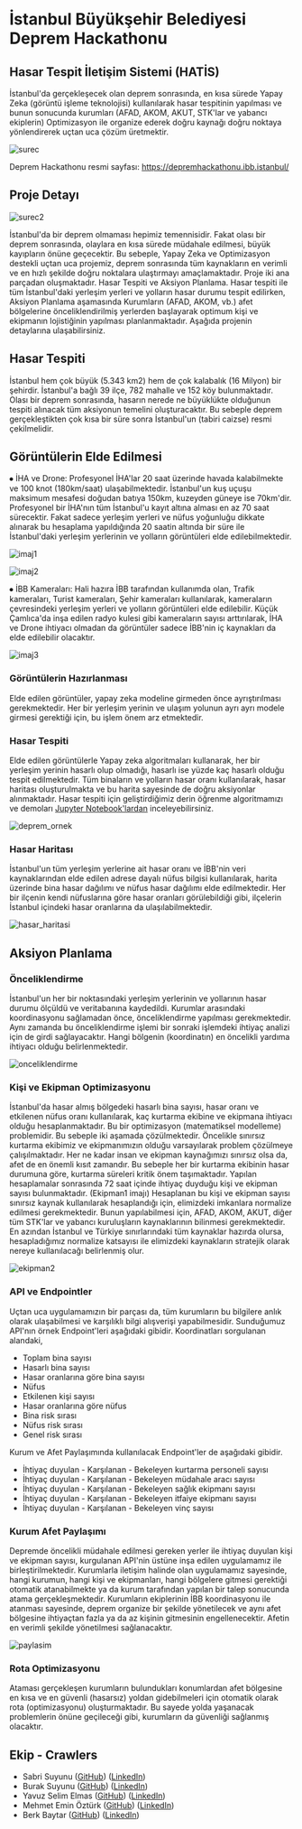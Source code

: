 # İstanbul Büyükşehir Belediyesi Deprem Hackathonu

## Hasar Tespit İletişim Sistemi (HATİS)

İstanbul'da gerçekleşecek olan deprem sonrasında, en kısa sürede Yapay Zeka (görüntü işleme teknolojisi) kullanılarak hasar tespitinin yapılması ve bunun sonucunda kurumları (AFAD, AKOM, AKUT, STK'lar ve yabancı ekiplerin) Optimizasyon ile organize ederek doğru kaynağı doğru noktaya yönlendirerek uçtan uca çözüm üretmektir.

![surec](figures/surec.png)


Deprem Hackathonu resmi sayfası: https://depremhackathonu.ibb.istanbul/

## Proje Detayı


![surec2](figures/surec2.PNG)


İstanbul'da bir deprem olmaması hepimiz temennisidir. Fakat olası bir deprem sonrasında, olaylara en kısa sürede müdahale edilmesi, büyük kayıpların önüne geçecektir. Bu sebeple, Yapay Zeka ve Optimizasyon destekli uçtan uca projemiz, deprem sonrasında tüm kaynakların en verimli ve en hızlı şekilde doğru noktalara ulaştırmayı amaçlamaktadır. Proje iki ana parçadan oluşmaktadır. Hasar Tespiti ve Aksiyon Planlama. Hasar tespiti ile tüm İstanbul'daki yerleşim yerleri ve yolların hasar durumu tespit edilirken, Aksiyon Planlama aşamasında Kurumların (AFAD, AKOM, vb.) afet bölgelerine önceliklendirilmiş yerlerden başlayarak optimum kişi ve ekipmanın lojistiğinin yapılması planlanmaktadır. Aşağıda projenin detaylarına ulaşabilirsiniz.

## Hasar Tespiti

İstanbul hem çok büyük (5.343 km2) hem de çok kalabalık (16 Milyon) bir şehirdir. İstanbul'a bağlı 39 ilçe, 782 mahalle ve 152 köy bulunmaktadır. Olası bir deprem sonrasında, hasarın nerede ne büyüklükte olduğunun tespiti alınacak tüm aksiyonun temelini oluşturacaktır. Bu sebeple deprem gerçekleştikten çok kısa bir süre sonra İstanbul'un (tabiri caizse) resmi çekilmelidir.

## Görüntülerin Elde Edilmesi

⦁ İHA ve Drone: Profesyonel İHA'lar 20 saat üzerinde havada kalabilmekte ve 100 knot (180km/saat) ulaşabilmektedir. İstanbul'un kuş uçuşu maksimum mesafesi doğudan batıya 150km, kuzeyden güneye ise 70km'dir. Profesyonel bir İHA'nın tüm İstanbul'u kayıt altına alması en az 70 saat sürecektir. Fakat sadece yerleşim yerleri ve nüfus yoğunluğu dikkate alınarak bu hesaplama yapıldığında 20 saatin altında bir süre ile İstanbul'daki yerleşim yerlerinin ve yolların görüntüleri elde edilebilmektedir.

![imaj1](figures/imaj1.jpeg)

![imaj2](figures/imaj2.gif) 

⦁ İBB Kameraları: Hali hazıra İBB tarafından kullanımda olan, Trafik kameraları, Turist kameraları, Şehir kameraları kullanılarak, kameraların çevresindeki yerleşim yerleri ve yolların görüntüleri elde edilebilir. Küçük Çamlıca'da inşa edilen radyo kulesi gibi kameraların sayısı arttırılarak, İHA ve Drone ihtiyacı olmadan da görüntüler sadece İBB'nin iç kaynakları da elde edilebilir olacaktır.

![imaj3](figures/imaj3.PNG) 


### Görüntülerin Hazırlanması

Elde edilen görüntüler, yapay zeka modeline girmeden önce ayrıştırılması gerekmektedir. Her bir yerleşim yerinin ve ulaşım yolunun ayrı ayrı modele girmesi gerektiği için, bu işlem önem arz etmektedir.


### Hasar Tespiti

Elde edilen görüntülerle Yapay zeka algoritmaları kullanarak, her bir yerleşim yerinin hasarlı olup olmadığı, hasarlı ise yüzde kaç hasarlı olduğu tespit edilmektedir. Tüm binaların ve yolların hasar oranı kullanılarak, hasar haritası oluşturulmakta ve bu harita sayesinde de doğru aksiyonlar alınmaktadır. Hasar tespiti için geliştirdiğimiz derin öğrenme algoritmamızı ve demoları [Jupyter Notebook'lardan](notebooks/) inceleyebilirsiniz.

![deprem_ornek](figures/deprem_ornek.png) 


### Hasar Haritası

İstanbul'un tüm yerleşim yerlerine ait hasar oranı ve İBB'nin veri kaynaklarından elde edilen adrese dayalı nüfus bilgisi kullanılarak, harita üzerinde bina hasar dağılımı ve nüfus hasar dağılımı elde edilmektedir. Her bir ilçenin kendi nüfuslarına göre hasar oranları görülebildiği gibi, ilçelerin İstanbul içindeki hasar oranlarına da ulaşılabilmektedir.

![hasar_haritasi](figures/hasar_haritasi.png) 


## Aksiyon Planlama

### Önceliklendirme

İstanbul'un her bir noktasındaki yerleşim yerlerinin ve yollarının hasar durumu ölçüldü ve veritabanına kaydedildi. Kurumlar arasındaki koordinasyonu sağlamadan önce, önceliklendirme yapılması gerekmektedir. Aynı zamanda bu önceliklendirme işlemi bir sonraki işlemdeki ihtiyaç analizi için de girdi sağlayacaktır. Hangi bölgenin (koordinatın) en öncelikli yardıma ihtiyacı olduğu belirlenmektedir.

![onceliklendirme](figures/onceliklendirme.png) 

### Kişi ve Ekipman Optimizasyonu

İstanbul'da hasar almış bölgedeki hasarlı bina sayısı, hasar oranı ve etkilenen nüfus oranı kullanılarak, kaç kurtarma ekibine ve ekipmana ihtiyacı olduğu hesaplanmaktadır. Bu bir optimizasyon (matematiksel modelleme) problemidir. Bu sebeple iki aşamada çözülmektedir. Öncelikle sınırsız kurtarma ekibimiz ve ekipmanımızın olduğu varsayılarak problem çözülmeye çalışılmaktadır. Her ne kadar insan ve ekipman kaynağımızı sınırsız olsa da, afet de en önemli kısıt zamandır. Bu sebeple her bir kurtarma ekibinin hasar durumuna göre, kurtarma süreleri kritik önem taşımaktadır. Yapılan hesaplamalar sonrasında 72 saat içinde ihtiyaç duyduğu kişi ve ekipman sayısı bulunmaktadır. (Ekipman1 imajı) Hesaplanan bu kişi ve ekipman sayısı sınırsız kaynak kullanılarak hesaplandığı için, elimizdeki imkanlara normalize edilmesi gerekmektedir. Bunun yapılabilmesi için, AFAD, AKOM, AKUT, diğer tüm STK'lar ve yabancı kuruluşların kaynaklarının bilinmesi gerekmektedir. En azından İstanbul ve Türkiye sınırlarındaki tüm kaynaklar hazırda olursa, hesapladığımız normalize katsayısı ile elimizdeki kaynakların stratejik olarak nereye kullanılacağı belirlenmiş olur.

![ekipman2](figures/ekipman2.png) 

### API ve Endpointler

Uçtan uca uygulamamızın bir parçası da, tüm kurumların bu bilgilere anlık olarak ulaşabilmesi ve karşılıklı bilgi alışverişi yapabilmesidir. Sunduğumuz API'nın örnek Endpoint'leri aşağıdaki gibidir. Koordinatları sorgulanan alandaki,  
* Toplam bina sayısı  
* Hasarlı bina sayısı  
* Hasar oranlarına göre bina sayısı  
* Nüfus  
* Etkilenen kişi sayısı  
* Hasar oranlarına göre nüfus  
* Bina risk sırası  
* Nüfus risk sırası  
* Genel risk sırası  

Kurum ve Afet Paylaşımında kullanılacak Endpoint'ler de aşağıdaki gibidir.  
* İhtiyaç duyulan - Karşılanan - Bekeleyen kurtarma personeli sayısı  
* İhtiyaç duyulan - Karşılanan - Bekeleyen müdahale aracı sayısı  
* İhtiyaç duyulan - Karşılanan - Bekeleyen sağlık ekipmanı sayısı  
* İhtiyaç duyulan - Karşılanan - Bekeleyen itfaiye ekipmanı sayısı  
* İhtiyaç duyulan - Karşılanan - Bekeleyen vinç sayısı


### Kurum Afet Paylaşımı

Depremde öncelikli müdahale edilmesi gereken yerler ile ihtiyaç duyulan kişi ve ekipman sayısı, kurgulanan API'nin üstüne inşa edilen uygulamamız ile birleştirilmektedir. Kurumlarla iletişim halinde olan uygulamamız sayesinde, hangi kurumun, hangi kişi ve ekipmanları, hangi bölgelere gitmesi gerektiği otomatik atanabilmekte ya da kurum tarafından yapılan bir talep sonucunda atama gerçekleşmektedir. Kurumların ekiplerinin İBB koordinasyonu ile atanması sayesinde, deprem organize bir şekilde yönetilecek ve aynı afet bölgesine ihtiyaçtan fazla ya da az kişinin gitmesinin engellenecektir. Afetin en verimli şekilde yönetilmesi sağlanacaktır.

![paylasim](figures/paylasim.PNG) 

### Rota Optimizasyonu

Ataması gerçekleşen kurumların bulundukları konumlardan afet bölgesine en kısa ve en güvenli (hasarsız) yoldan gidebilmeleri için otomatik olarak rota (optimizasyonu) oluşturmaktadır. Bu sayede yolda yaşanacak problemlerin önüne geçileceği gibi, kurumların da güvenliği sağlanmış olacaktır.

## Ekip - Crawlers

* Sabri Suyunu ([GitHub](https://github.com/suyosunu)) ([LinkedIn](https://www.linkedin.com/in/suyunu/))
* Burak Suyunu ([GitHub](https://github.com/suyunu)) ([LinkedIn](https://www.linkedin.com/in/burak-suyunu/))
* Yavuz Selim Elmas ([GitHub](https://github.com/yasinsancaktutan)) ([LinkedIn](https://www.linkedin.com/in/yselmas/))
* Mehmet Emin Öztürk ([GitHub](https://github.com/meminozturk)) ([LinkedIn](https://www.linkedin.com/in/meminozturk/))
* Berk Baytar ([GitHub](https://github.com/BerkBaytar)) ([LinkedIn](https://www.linkedin.com/in/berkbaytar/))


